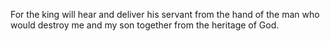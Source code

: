 For the king will hear and deliver his servant from the hand of the man who would destroy me and my son together from the heritage of God.
